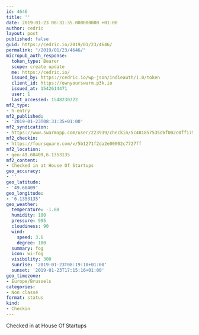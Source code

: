 ```yaml
---
id: 4646
title: ''
date: 2019-01-23 08:31:35.000000000 +01:00
author: cedric
layout: post
published: false
guid: https://cedric.io/2019/01/23/4646/
permalink: "/2019/01/23/4646/"
micropub_auth_response:
  token_type: Bearer
  scope: create update
  me: https://cedric.io/
  issued_by: https://cedric.io/wp-json/indieauth/1.0/token
  client_id: https://ownyourswarm.p3k.io
  issued_at: 1542614471
  user: 1
  last_accessed: 1548230722
mf2_type:
- h-entry
mf2_published:
- '2019-01-23T08:31:35+01:00'
mf2_syndication:
- https://www.swarmapp.com/user/223939/checkin/5c481857535d6f002c0ff175
mf2_checkin:
- https://foursquare.com/v/5b1271f2da2e00002c7727ff
mf2_location:
- geo:49.60409,6.1353135
mf2_content:
- Checked in at House Of Startups
geo_accuracy:
- ''
geo_latitude:
- '49.60409'
geo_longitude:
- '6.1353135'
geo_weather:
  temperature: -1.88
  humidity: 100
  pressure: 995
  cloudiness: 90
  wind:
    speed: 3.6
    degree: 100
  summary: fog
  icon: wi-fog
  visibility: 300
  sunrise: '2019-01-23T08:19:10+01:00'
  sunset: '2019-01-23T17:15:16+01:00'
geo_timezone:
- Europe/Brussels
categories:
- Non classé
format: status
kind:
- Checkin
---
```

Checked in at House Of Startups